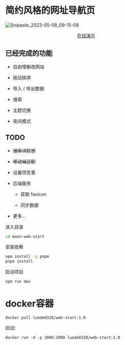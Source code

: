 
# 简约风格的网址导航页

![Snipaste_2023-05-08_09-15-08](https://cdn.jsdelivr.net/gh/jic999/images/blog/Snip_2023-09-20_21-25-04.png)

<p align='center'>
<a href="https://ludoe.vip/">在线演示</a>
</p>

## 已经完成的功能

- 自由增删改网站

- 拖动排序

- 导入 / 导出数据

- 搜索

- 主题切换

- 夜间模式



## TODO

- ~~搜索词联想~~

- ~~移动端适配~~

- 设置项完善

- 后端服务

  - 获取 favicon

  - 同步数据

- 更多...


进入目录
```bash
cd moon-web-start
```

安装依赖
```bash
npm install -g pnpm
pnpm install
```

启动项目
```bash
npm run dev
```

# docker容器

```shell
docker pull luode0320/web-start:1.0
```

启动:

```shell
docker run -d -p 2000:2000 luode0320/web-start:1.0
```


